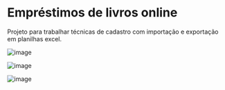 # Empréstimos de livros online

Projeto para trabalhar técnicas de cadastro com importação e exportação em planilhas excel.

![image](https://github.com/365rafael/EmprestimoLivros/assets/97065934/e504f7a1-dd36-4bcb-8b66-04956639d5e6)

![image](https://github.com/365rafael/EmprestimoLivros/assets/97065934/f9df2458-7c34-4254-9f34-1430e572b01e)

![image](https://github.com/365rafael/EmprestimoLivros/assets/97065934/0392a72d-8707-47b4-b9d5-97e9dbc002b3)


